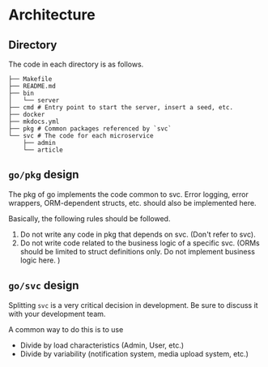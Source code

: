 # Architecture

## Directory
The code in each directory is as follows.
```
├── Makefile
├── README.md
├── bin
│   └── server
├── cmd # Entry point to start the server, insert a seed, etc.
├── docker
├── mkdocs.yml
├── pkg # Common packages referenced by `svc`
└── svc # The code for each microservice
    ├── admin
    └── article
```

## `go/pkg` design
The pkg of go implements the code common to svc. Error logging, error wrappers, ORM-dependent structs, etc. should also be implemented here.

Basically, the following rules should be followed.

1. Do not write any code in pkg that depends on svc. (Don't refer to svc).
2. Do not write code related to the business logic of a specific svc. (ORMs should be limited to struct definitions only. Do not implement business logic here. )

## `go/svc` design

Splitting `svc` is a very critical decision in development. Be sure to discuss it with your development team.

A common way to do this is to use

- Divide by load characteristics (Admin, User, etc.)
- Divide by variability (notification system, media upload system, etc.)
